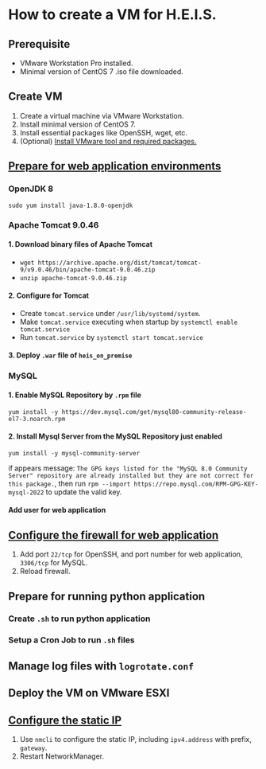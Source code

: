 How to create a VM for H.E.I.S.
===
## Prerequisite
- VMware Workstation Pro installed.
- Minimal version of CentOS 7 .iso file downloaded.

## Create VM
1. Create a virtual machine via VMware Workstation.
2. Install minimal version of CentOS 7.
3. Install essential packages like OpenSSH, wget, etc.
4. (Optional) [Install VMware tool and required packages.](https://hackmd.io/@7TZefwuTSiKVqThXzQqdJw/rkBHyiKYc)

## [Prepare for web application environments](https://hackmd.io/@7TZefwuTSiKVqThXzQqdJw/BkBJJS_tc)
### OpenJDK 8
`sudo yum install java-1.8.0-openjdk`
### Apache Tomcat 9.0.46
#### 1. Download binary files of Apache Tomcat
- `wget https://archive.apache.org/dist/tomcat/tomcat-9/v9.0.46/bin/apache-tomcat-9.0.46.zip`
- `unzip apache-tomcat-9.0.46.zip`
#### 2. Configure for Tomcat
- Create `tomcat.service` under `/usr/lib/systemd/system`.
- Make `tomcat.service` executing when startup by `systemctl enable tomcat.service`
- Run `tomcat.service` by `systemctl start tomcat.service`
#### 3. Deploy `.war` file of `heis_on_premise`
### MySQL
#### 1. Enable MySQL Repository by `.rpm` file
`yum install -y https://dev.mysql.com/get/mysql80-community-release-el7-3.noarch.rpm`
#### 2. Install Mysql Server from the MySQL Repository just enabled
`yum install -y mysql-community-server`

if appears message: `The GPG keys listed for the "MySQL 8.0 Community Server" repository are already installed but they are not correct for this package.`, then run `rpm --import https://repo.mysql.com/RPM-GPG-KEY-mysql-2022` to update the valid key.

#### Add user for web application

## [Configure the firewall for web application]((https://hackmd.io/@7TZefwuTSiKVqThXzQqdJw/S1Nz03Cd5))
1. Add port `22/tcp` for OpenSSH, and port number for web application, `3306/tcp` for MySQL.
2. Reload firewall.

## Prepare for running python application
### Create `.sh` to run python application
### Setup a Cron Job to run `.sh` files

## Manage log files with `logrotate.conf`

## Deploy the VM on VMware ESXI

## [Configure the static IP](https://hackmd.io/@7TZefwuTSiKVqThXzQqdJw/S1Nz03Cd5)
1. Use `nmcli` to configure the static IP, including `ipv4.address` with prefix, `gateway`.
2. Restart NetworkManager.
